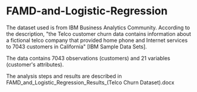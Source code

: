 # FAMD-and-Logistic-Regression

The dataset used is from IBM Business Analytics Community. According to the description, "the Telco customer churn data contains information about a fictional telco company that provided home phone and Internet services to 7043 customers in California" [IBM Sample Data Sets]. 

The data contains 7043 observations (customers) and 21 variables (customer's attributes).

The analysis steps and results are described in FAMD_and_Logistic_Regression_Results_(Telco Churn Dataset).docx
